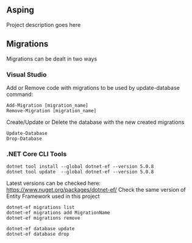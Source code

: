 ## Asping
Project description goes here
## Migrations
Migrations can be dealt in two ways
### Visual Studio
Add or Remove code with migrations to be used by update-database command:
```
Add-Migration [migration_name]  
Remove-Migration [migration_name]  
```
Create/Update or Delete the database with the new created migrations
```
Update-Database
Drop-Database
```
### .NET Core CLI Tools
```
dotnet tool install --global dotnet-ef --version 5.0.8  
dotnet tool update 	--global dotnet-ef --version 5.0.8
```
Latest versions can be checked here: https://www.nuget.org/packages/dotnet-ef/
Check the same version of Entity Framework used in this project
```
dotnet-ef migrations list  
dotnet-ef migrations add MigrationName  
dotnet-ef migrations remove  

dotnet-ef database update
dotnet-ef database drop
```
